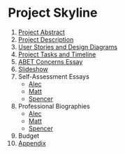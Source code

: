 # Project Skyline

1. [Project Abstract](https://github.com/dangelspencer/skyline/wiki/Project-Abstract) 
2. [Project Description](https://github.com/dangelspencer/skyline/wiki/Project-Description)
3. [User Stories and Design Diagrams](https://github.com/dangelspencer/skyline/wiki/User-Stories-and-Design-Diagrams)
4. [Project Tasks and Timeline](https://github.com/dangelspencer/skyline/wiki/Task-List-and-Timeline)
5. [ABET Concerns Essay](https://github.com/dangelspencer/skyline/wiki/ABET-Concerns)
6. [Slideshow]()
7. Self-Assessment Essays
    * [Alec](https://github.com/dangelspencer/skyline/wiki/Self-Assessment-Essay:-Alec)
    * [Matt](https://github.com/dangelspencer/skyline/wiki/Self-Assessment-Essay:-Matt)
    * [Spencer](https://github.com/dangelspencer/skyline/wiki/Self-Assessment-Essay:-Spencer)
8. Professional Biographies
    * [Alec](https://github.com/dangelspencer/skyline/wiki/Professional-Biography:-Alec)
    * [Matt](https://github.com/dangelspencer/skyline/wiki/Self-Assessment-Essay:-Matt)
    * [Spencer](https://github.com/dangelspencer/skyline/wiki/Self-Assessment-Essay:-Spencer)
9. Budget
10. [Appendix](https://github.com/dangelspencer/skyline/wiki/Appendix)
